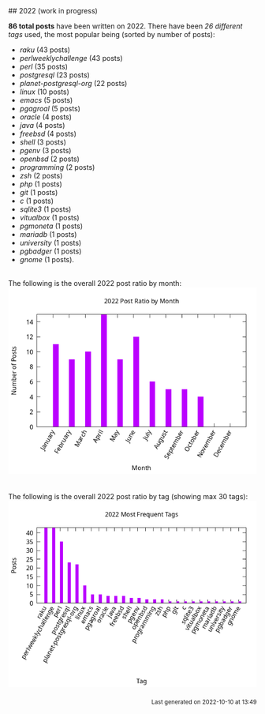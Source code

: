 <a name="2022" />
## 2022 (work in progress)

**86 total posts** have been written on 2022.
There have been *26 different tags* used, the most
popular being (sorted by number of posts):
 
- *raku* (43 posts)  
- *perlweeklychallenge* (43 posts)  
- *perl* (35 posts)  
- *postgresql* (23 posts)  
- *planet-postgresql-org* (22 posts)  
- *linux* (10 posts)  
- *emacs* (5 posts)  
- *pgagroal* (5 posts)  
- *oracle* (4 posts)  
- *java* (4 posts)  
- *freebsd* (4 posts)  
- *shell* (3 posts)  
- *pgenv* (3 posts)  
- *openbsd* (2 posts)  
- *programming* (2 posts)  
- *zsh* (2 posts)  
- *php* (1 posts)  
- *git* (1 posts)  
- *c* (1 posts)  
- *sqlite3* (1 posts)  
- *vitualbox* (1 posts)  
- *pgmoneta* (1 posts)  
- *mariadb* (1 posts)  
- *university* (1 posts)  
- *pgbadger* (1 posts)  
- *gnome* (1 posts).<br/>
<br/>
The following is the overall 2022 post ratio by month:
<br/>
    <center>
      <img src="/images/stats/2022-months.png" alt="2022 post ratio per month" />
    </center>
<br/>

<br/>
The following is the overall 2022 post ratio by tag (showing max 30 tags):
<br/>
  <center>
    <img src="/images/stats/2022-tags.png" alt="2022 post ratio per tag" />
  </center>
<br/>

<div align="right">
<small>
Last generated on 2022-10-10 at 13:49
</small>
</div>

<br/>
